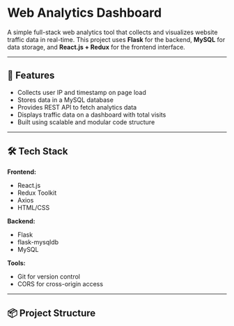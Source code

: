 # Web Analytics Dashboard

A simple full-stack web analytics tool that collects and visualizes website traffic data in real-time. This project uses **Flask** for the backend, **MySQL** for data storage, and **React.js + Redux** for the frontend interface.

---

## 🚀 Features

- Collects user IP and timestamp on page load
- Stores data in a MySQL database
- Provides REST API to fetch analytics data
- Displays traffic data on a dashboard with total visits
- Built using scalable and modular code structure

---

## 🛠️ Tech Stack

**Frontend:**
- React.js
- Redux Toolkit
- Axios
- HTML/CSS

**Backend:**
- Flask
- flask-mysqldb
- MySQL

**Tools:**
- Git for version control
- CORS for cross-origin access

---

## 📦 Project Structure

